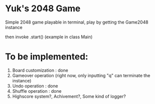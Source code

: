 # Yuk's 2048 Game

Simple 2048 game playable in terminal, play by getting the Game2048 instance 

then invoke .start() (example in class Main)

# To be implemented:

1. Board customization : done
2. Gameover operation (right now, only inputting "q" can terminate the instance)
3. Undo operation : done
4. Shuffle operation : done
5. Highscore system?, Achivement?, Some kind of logger?
